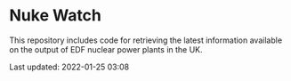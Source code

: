# Nuke Watch

This repository includes code for retrieving the latest information available on the output of EDF nuclear power plants in the UK.

Last updated: 2022-01-25 03:08